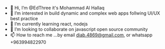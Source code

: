 - 👋 Hi, I’m @EdThree it's Mohammad Al Hallaq
- 👀 I’m interested in build dynamic and complex web apps follwing UI/UX best practice
- 🌱 I’m currently learning react, nodejs  
- 💞️ I’m looking to collaborate on javascript open source community 
- 📫 How to reach me ...by email diab.4869@gmail.com, or whatsapp +963994822970

<!---
EdThree/EdThree is a ✨ special ✨ repository because its `README.md` (this file) appears on your GitHub profile.
You can click the Preview link to take a look at your changes.
--->
